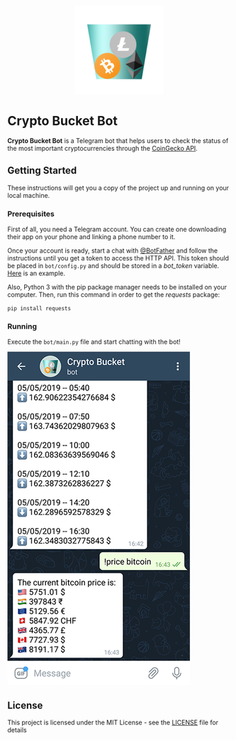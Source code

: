 <p align="center">
  <img src="https://raw.githubusercontent.com/saespmar/crypto-bucket-bot/master/images/Logo.png" alt="logo" width="200">
</p>

# Crypto Bucket Bot
**Crypto Bucket Bot** is a Telegram bot that helps users to check the status of the most important cryptocurrencies through the [CoinGecko API](https://www.coingecko.com/en/api).

## Getting Started

These instructions will get you a copy of the project up and running on your local machine.

### Prerequisites

First of all, you need a Telegram account. You can create one downloading their app on your phone and linking a phone number to it.

Once your account is ready, start a chat with [@BotFather](https://t.me/botfather) and follow the instructions until you get a token to access the HTTP API. This token should be placed in `bot/config.py` and should be stored in a *bot_token* variable. [Here](bot/config.py.example) is an example.

Also, Python 3 with the pip package manager needs to be installed on your computer. Then, run this command in order to get the *requests* package:

```
pip install requests
```

### Running

Execute the `bot/main.py` file and start chatting with the bot!

![Screenshot](images/Screenshot.png "Screenshot")

## License

This project is licensed under the MIT License - see the [LICENSE](LICENSE) file for details
